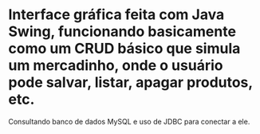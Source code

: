 # Interface gráfica feita com Java Swing, funcionando basicamente como um CRUD básico que simula um mercadinho, onde o usuário pode salvar, listar, apagar produtos, etc.
Consultando banco de dados MySQL e uso de JDBC para conectar a ele.
